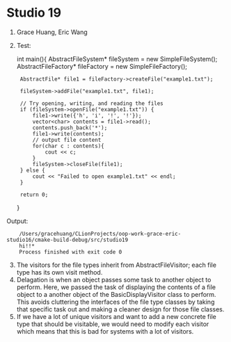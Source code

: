 # Studio 19
1. Grace Huang, Eric Wang
2. Test:


    int main(){
        AbstractFileSystem* fileSystem = new SimpleFileSystem();
        AbstractFileFactory* fileFactory = new SimpleFileFactory();
    
        AbstractFile* file1 = fileFactory->createFile("example1.txt");
    
        fileSystem->addFile("example1.txt", file1);
    
        // Try opening, writing, and reading the files
        if (fileSystem->openFile("example1.txt")) {
            file1->write({'h', 'i', '!', '!'});
            vector<char> contents = file1->read();
            contents.push_back('*');
            file1->write(contents);
            // output file content
            for(char c : contents){
                cout << c;
            }
            fileSystem->closeFile(file1);
        } else {
            cout << "Failed to open example1.txt" << endl;
        }
        
        return 0;
    }

Output: 

        /Users/gracehuang/CLionProjects/oop-work-grace-eric-studio16/cmake-build-debug/src/studio19
        hi!!*
        Process finished with exit code 0

3. The visitors for the file types inherit from AbstractFileVisitor; each file type has its own visit method.
4. Delagation is when an object passes some task to another object to perform. Here, we passed the task of displaying the 
   contents of a file object to a another object of the BasicDisplayVisitor class to perform. This avoids cluttering the interfaces of the
   file type classes by taking that specific task out and making a cleaner design for those file classes.
5. If we have a lot of unique visitors and want to add a new concrete file type that should be visitable, we would need to modify
   each visitor which means that this is bad for systems with a lot of visitors.